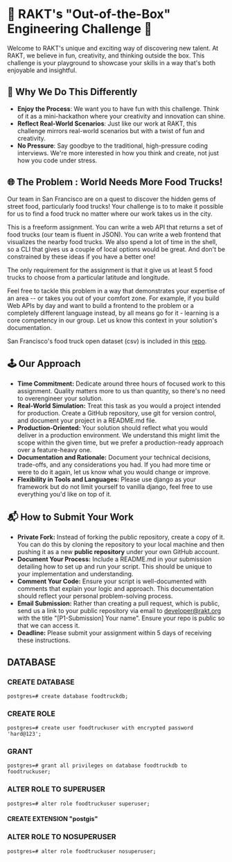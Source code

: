 # 🚀 RAKT's "Out-of-the-Box" Engineering Challenge 🌟

Welcome to RAKT's unique and exciting way of discovering new talent. At RAKT, we believe in fun, creativity, and thinking outside the box. This challenge is your playground to showcase your skills in a way that's both enjoyable and insightful.

## 🎉 Why We Do This Differently

- **Enjoy the Process**: We want you to have fun with this challenge. Think of it as a mini-hackathon where your creativity and innovation can shine.
- **Reflect Real-World Scenarios**: Just like our work at RAKT, this challenge mirrors real-world scenarios but with a twist of fun and creativity.
- **No Pressure**: Say goodbye to the traditional, high-pressure coding interviews. We're more interested in how you think and create, not just how you code under stress.

## 🌐 The Problem : World Needs More Food Trucks!

Our team in San Francisco are on a quest to discover the hidden gems of street food, particularly food trucks! Your challenge is to to make it possible for us to find a food truck no matter where our work takes us in the city.

This is a freeform assignment. You can write a web API that returns a set of food trucks (our team is fluent in JSON). You can write a web frontend that visualizes the nearby food trucks. We also spend a lot of time in the shell, so a CLI that gives us a couple of local options would be great. And don't be constrained by these ideas if you have a better one!

The only requirement for the assignment is that it give us at least 5 food trucks to choose from a particular latitude and longitude.

Feel free to tackle this problem in a way that demonstrates your expertise of an area -- or takes you out of your comfort zone. For example, if you build Web APIs by day and want to build a frontend to the problem or a completely different language instead, by all means go for it - learning is a core competency in our group. Let us know this context in your solution's documentation.

San Francisco's food truck open dataset (csv) is included in this [repo](https://raw.githubusercontent.com/RAKT-Innovations/P1-django-take-home-assignment/main/food-truck-data.csv).


## 🕹️ Our Approach
- **Time Commitment:** Dedicate around three hours of focused work to this assignment. Quality matters more to us than quantity, so there's no need to overengineer your solution.
- **Real-World Simulation:** Treat this task as you would a project intended for production. Create a GitHub repository, use git for version control, and document your project in a README.md file.
- **Production-Oriented:** Your solution should reflect what you would deliver in a production environment. We understand this might limit the scope within the given time, but we prefer a production-ready approach over a feature-heavy one.
- **Documentation and Rationale:** Document your technical decisions, trade-offs, and any considerations you had. If you had more time or were to do it again, let us know what you would change or improve.
- **Flexibility in Tools and Languages:** Please use django as your framework but do not limit yourself to vanilla django, feel free to use everything you'd like on top of it.

## 📬 How to Submit Your Work
- **Private Fork:** Instead of forking the public repository, create a copy of it. You can do this by cloning the repository to your local machine and then pushing it as a new **public repository** under your own GitHub account.
- **Document Your Process:** Include a README.md in your submission detailing how to set up and run your script. This should be unique to your implementation and understanding.
- **Comment Your Code:** Ensure your script is well-documented with comments that explain your logic and approach. This documentation should reflect your personal problem-solving process.
- **Email Submission:** Rather than creating a pull request, which is public, send us a link to your public repository via email to developer@rakt.org with the title "[P1-Submission] Your name". Ensure your repo is public so that we can access it.
- **Deadline:** Please submit your assignment within 5 days of receiving these instructions.

## DATABASE

### CREATE DATABASE
    postgres=# create database foodtruckdb;

### CREATE ROLE
    postgres=# create user foodtruckuser with encrypted password 'hard@123';

### GRANT
    postgres=# grant all privileges on database foodtruckdb to foodtruckuser;

### ALTER ROLE TO SUPERUSER
    postgres=# alter role foodtruckuser superuser;

#### CREATE EXTENSION "postgis"

### ALTER ROLE TO NOSUPERUSER
    postgres=# alter role foodtruckuser nosuperuser;
